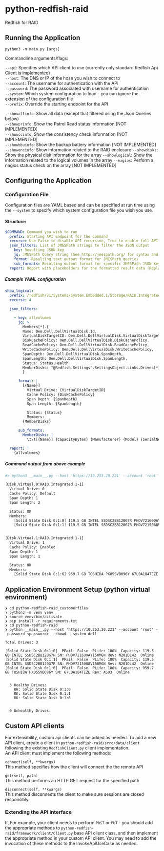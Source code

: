 # python-redfish-raid
Redfish for RAID


## Running the Application

`python3 -m main.py [args]`

Commandline arguments/flags:

`--api`: Specifies which API client to use (currently only standard Redfish Api Client is implemented)  
`--host`: The DNS or IP of the hose you wish to connect to  
`--account`: The username for authentication with the API  
`--password`: The password associated with username for authentication  
`--system`: Which system configuration to load - you can ignore the extension of the configuration file  
`--prefix`: Override the starting endpoint for the API 

`--showallinfo`: Show all data (except that filtered using the Json Queries below)  
`--showprinfo`: Show the Patrol Read status information [NOT IMPLEMENTED]  
`--showccinfo`: Show the consistency check information [NOT IMPLEMENTED]  
`--showbbuinfo`: Show the backup battery information [NOT IMPLEMENTED]  
`--showencinfo`: Show information related to the RAID enclosure
`--showdisks`: Show the physical disk information for the array
`--showlogical`: Show the information related to the logical volumes in the array
`--nagios`: Perform a nagios status check on the array [NOT IMPLEMENTED]

## Configuring the Application

### Configuration File

Configuration files are YAML based and can be specified at run time using the `--system` to specify which system configuration file you wish you use.

#### Structure:

```yaml
$COMMAND: Command you wish to run  
  prefix: Starting API Endpoint for the command    
  recurse: Use False to disable API recursion, True to enable full API recursion or an integer to specify the maximum recursion depth  
  json_filters: List of JMESPath strings to filter the JSON output  
    key: Resulting JSON key  
    jq: JMESPath Query string (See http://jmespath.org/ for syntax and information)
    format: Resulting text output format for JMESPath queries
    sub_formats: Resulting output format for specific JMESPath JSON key (i.e. physical drives which are members of a logial drive)
  report: Report with placeholders for the formatted result data (Replacers are of the format `{key_name)`
```
##### Example YAML configuration
```yaml
show_logical:
  prefix: /redfish/v1/Systems/System.Embedded.1/Storage/RAID.Integrated.1-1/Volumes
  recurse: 4

  json_filters:

    - key: allvolumes
      jq: >
        Members[*].{
        Name: Oem.Dell.DellVirtualDisk.Id,
        VirtualDiskTargetID: Oem.Dell.DellVirtualDisk.VirtualDiskTargetID,
        DiskCachePolicy: Oem.Dell.DellVirtualDisk.DiskCachePolicy,
        ReadCachePolicy: Oem.Dell.DellVirtualDisk.ReadCachePolicy,
        WriteCachePolicy: Oem.Dell.DellVirtualDisk.WriteCachePolicy,
        SpanDepth: Oem.Dell.DellVirtualDisk.SpanDepth,
        SpanLength: Oem.Dell.DellVirtualDisk.SpanLength,
        Status: Status.Health
        MemberDisks: "@Redfish.Settings".SettingsObject.Links.Drives[*].{ BlockSizeBytes: BlockSizeBytes, Revision: Revision, CapableSpeedGbs: CapableSpeedGbs, Manufacturer: Manufacturer, SerialNumber: SerialNumber, CapacityBytes: naturalsize(CapacityBytes), Model: Model, Name: Name }
        }

      format: |
        [{Name}]
          Virtual Drive: {VirtualDiskTargetID}
          Cache Policy: {DiskCachePolicy}
          Span Depth: {SpanDepth}
          Span Length: {SpanLength}

          Status: {Status}
          Members:
        {MemberDisks}

      sub_formats:
        MemberDisks: |
          \t\t[{Name}] {CapacityBytes} {Manufacturer} {Model} {SerialNumber}

  report: |
    {allvolumes}
```

##### Command output from above example
```bash
#> python3 __main__.py --host 'https://10.253.20.221' --account 'root' --password <password> --showlogical --system dell

[Disk.Virtual.0:RAID.Integrated.1-1]
  Virtual Drive: 0
  Cache Policy: Default
  Span Depth: 1
  Span Length: 2

  Status: OK
  Members:
    [Solid State Disk 0:1:0] 119.5 GB INTEL SSDSC2BB120G7R PHDV721600AY150MGN
    [Solid State Disk 0:1:1] 119.5 GB INTEL SSDSC2BB120G7R PHDV7215088V150MGN


[Disk.Virtual.1:RAID.Integrated.1-1]
  Virtual Drive: 1
  Cache Policy: Enabled
  Span Depth: 1
  Span Length: 1

  Status: OK
  Members:
    [Solid State Disk 0:1:6] 959.7 GB TOSHIBA PX05SVB096Y 67L0A184TEZE

```

## Application Environment Setup (python virtual environment)
```shell script
❯ cd python-redfish-raid_customerfiles
❯ python3 -m venv venv
❯ source venv/bin/activate
❯ pip install -r requirements.txt
❯ cd python-redfish-raid
❯ python __main__.py --host 'https://10.253.20.221' --account 'root' --password <password> --showd --system dell

Total Drives: 3

[Solid State Disk 0:1:0]  PFail: False  PLife: 100%  Capacity: 119.5 GB INTEL SSDSC2BB120G7R SN: PHDV721600AY150MGN Rev: N201DL42  Online
[Solid State Disk 0:1:1]  PFail: False  PLife: 100%  Capacity: 119.5 GB INTEL SSDSC2BB120G7R SN: PHDV7215088V150MGN Rev: N201DL42  Online
[Solid State Disk 0:1:6]  PFail: False  PLife: 100%  Capacity: 959.7 GB TOSHIBA PX05SVB096Y SN: 67L0A184TEZE Rev: AS03  Online


  3 Healthy Drives:
    OK: Solid State Disk 0:1:0
    OK: Solid State Disk 0:1:1
    OK: Solid State Disk 0:1:6


  0 Unhealthy Drives:
```

## Custom API clients

For extensibility, custom api clients can be added as needed. To add a new API client, create a client in `python-redfish-raid/srrc/data/client` following the existing `RedfishClient.py` client implementation.  
An API client must implement the following methods:

`connect(self, **kwargs)`  
This method specifies how the client will connect the the remote API

`get(self, path)`  
This method performs an HTTP GET request for the specified path

`disconnect(self, **kwargs)`  
This method disconnects the client to make sure sessions are closed responsibly.

### Extending the API interface

If, For example, your client needs to perform `POST` or `PUT` - you should add the appropriate methods to `python-redfish-raid/framework/client/Client.py` base API client class, and then implement the appropriate method in your custom API client. You may need to add the invocation of these methods to the InvokeApiUseCase as needed.

